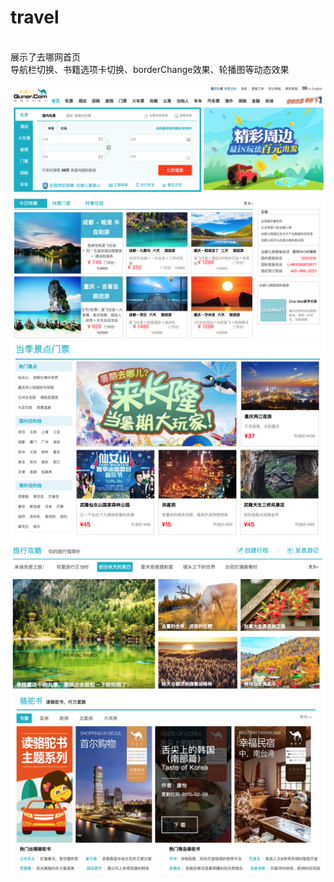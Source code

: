 # travel
<br>展示了去哪网首页
<br>导航栏切换、书籍选项卡切换、borderChange效果、轮播图等动态效果

![Image text](https://raw.githubusercontent.com/lxy666/travel/master/img-folder/1.png)
![Image text](https://raw.githubusercontent.com/lxy666/travel/master/img-folder/2.png)
![Image text](https://raw.githubusercontent.com/lxy666/travel/master/img-folder/3.png)
![Image text](https://raw.githubusercontent.com/lxy666/travel/master/img-folder/4.png)
![Image text](https://raw.githubusercontent.com/lxy666/travel/master/img-folder/5.png)
